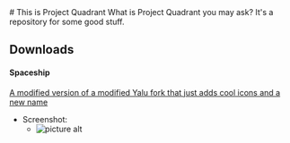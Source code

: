 <head>
<title>Project Quadrant: The Final Frontier</title>
</head>
# This is Project Quadrant
What is Project Quadrant you may ask? It's a repository for some good stuff.

## Downloads ##
#### Spaceship ####
<a href="Spaceship.ipa">A modified version of a modified Yalu fork that just adds cool icons and a new name</a>
* Screenshot:
  * ![picture alt](https://cloud.githubusercontent.com/assets/25914928/23147008/ba6a5af6-f7a9-11e6-9794-2b22beaf2d72.PNG "The new and improved icon")
#### 
